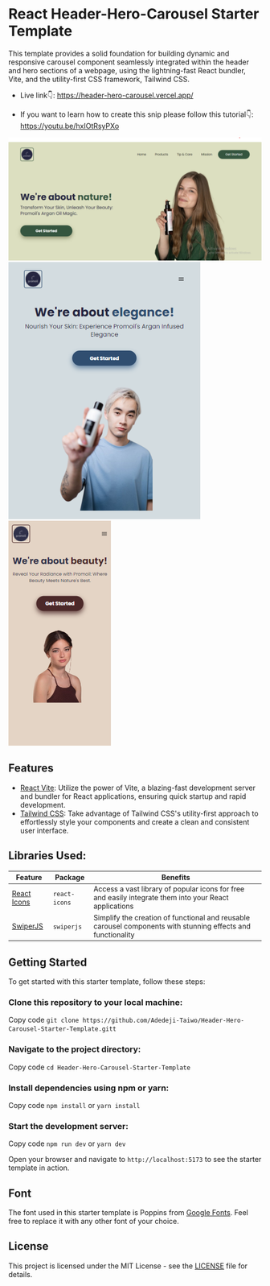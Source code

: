 # React Header-Hero-Carousel Starter Template
This template provides a solid foundation for building dynamic and responsive carousel component seamlessly integrated within the header and hero sections of a webpage, using the lightning-fast React bundler, Vite, and the utility-first CSS framework, Tailwind CSS.

- Live link👇:
https://header-hero-carousel.vercel.app/

- If you want to learn how to create this snip please follow this tutorial👇:
https://youtu.be/hxIOtRsyPXo

![Screenshot](https://github.com/Adedeji-Taiwo/Header-Hero-Carousel-Starter-Template/blob/main/src/assets/shots/largeScreen.png)
![Screenshot](https://github.com/Adedeji-Taiwo/Header-Hero-Carousel-Starter-Template/blob/main/src/assets/shots/tabScreen.png)
![Screenshot](https://github.com/Adedeji-Taiwo/Header-Hero-Carousel-Starter-Template/blob/main/src/assets/shots/mobileScreen.png)



## Features
-  [React Vite](https://vitejs.dev/guide/): Utilize the power of Vite, a blazing-fast development server and bundler for React applications, ensuring quick startup and rapid development.
-  [Tailwind CSS](https://tailwindcss.com/docs/guides/vite/): Take advantage of Tailwind CSS's utility-first approach to effortlessly style your components and create a clean and consistent user interface.

## Libraries Used:
| Feature  | Package | Benefits |
| ------------- | ------------- | ------------- |
| [React Icons](https://react-icons.github.io/react-icons/) |  `react-icons` | Access a vast library of popular icons for free and easily integrate them into your React applications |
| [SwiperJS](https://swiperjs.com/react) | `swiperjs`  | Simplify the creation of functional and reusable carousel components with stunning effects and functionality  |


## Getting Started
To get started with this starter template, follow these steps:

### Clone this repository to your local machine:

Copy code
`git clone https://github.com/Adedeji-Taiwo/Header-Hero-Carousel-Starter-Template.gitt`

### Navigate to the project directory:

Copy code
`cd Header-Hero-Carousel-Starter-Template`

### Install dependencies using npm or yarn:

Copy code
`npm install` or `yarn install`

### Start the development server:

Copy code
`npm run dev` or `yarn dev`

Open your browser and navigate to `http://localhost:5173` to see the starter template in action.


## Font
The font used in this starter template is Poppins from [Google Fonts](https://fonts.google.com/). Feel free to replace it with any other font of your choice.

## License
This project is licensed under the MIT License - see the [LICENSE](https://github.com/Adedeji-Taiwo/Header-Hero-Carousel-Starter-Template/blob/main/LICENSE) file for details.



